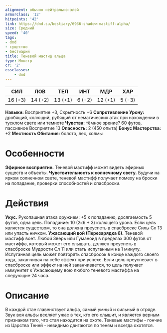 ```yaml
---
alignment: обычно нейтрально-злой
armorclass: '12'
hitpoints: '42'
link: https://dnd.su/bestiary/6936-shadow-mastiff-alpha/
size: Средний
speed: '40'
tags:
- dnd
- существо
- бестиарий
title: Теневой мастиф альфа
type: Монстр
cr: '2'
cssclasses:
    - dnd
---
```



| СИЛ | ЛОВ | ТЕЛ | ИНТ | МДР | ХАР |
|---|---|---|---|---|---|
| 16 (+3) | 14 (+2) | 13 (+1) | 6 (-2) | 12 (+1) | 5 (-3) |
**Навыки:** Восприятие +3, Скрытность +6
**Сопротивление Урону:** дробящий, колющий, рубящий от немагических атак при нахождении в тусклом свете или темноте
**Чувства:** тёмное зрение? 60 футов, пассивное Восприятие 13
**Опасность:** 2 (450 опыта)
**Бонус Мастерства:** +2
**Местность Обитания:** болото, лес, холмы


# Особенности
**Эфирное восприятие.** Теневой мастифф может видеть эфирных существ и объекты.
**Чувствительность к солнечному свету.** Будучи на ярком солнечном свете, теневой мастифф получает помеху на броски на попадание, проверки способностей и спасброски.


# Действия
**Укус.** Рукопашная атака оружием: +5 к попаданию, досягаемость 5 футов, одна цель. Попадание: 10 (2к6 + 3) колющего урона. Если цель является существом, то она должна преуспеть в спасброске Силы Сл 13 или упасть ничком.
**Ужасающий вой (Перезарядка 6).** Теневой мастифф воет. Любой Зверь или Гуманоид в пределах 300 футов от мастиффа, который может его слышать, должен преуспеть в спасброске Мудрости Сл 11 или стать испуганным на 1 минуту. Испуганная цель может повторять спасбросок в конце каждого своего хода, заканчивая на себе эффект при успехе. Если цель преуспевает в спасброске или эффект на ней заканчивается, то цель получает иммунитет к Ужасающему вою любого теневого мастиффа на следующие 24 часа.


# Описание
В каждой стае главенствует альфа, самый умный и сильный в отряде. Звук воя альфы вселяет ужас в тех, кто его слышит, и является верным признаком того, что стая находится на охоте. Теневые мастифы - гончие из Царства Теней - невидимо двигаются по теням и всегда охотятся.